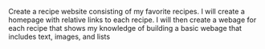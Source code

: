 Create a recipe website consisting of my favorite recipes. I will create a homepage with relative links to each recipe. I will then create a webage for each recipe that shows my knowledge of building a basic webage that includes text, images, and lists

